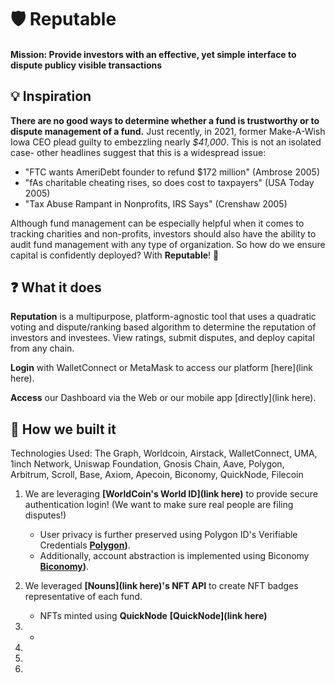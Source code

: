 # 🛡 Reputable 

#### Mission: Provide investors with an effective, yet simple interface to dispute publicy visible transactions

## 💡 Inspiration 

**There are no good ways to determine whether a fund is trustworthy or to dispute management of a fund.** Just recently, in 2021, former Make-A-Wish Iowa CEO plead guilty to embezzling nearly *$41,000*. This is not an isolated case- other headlines suggest that this is a widespread issue:

* "FTC wants AmeriDebt founder to refund $172 million" (Ambrose 2005)
* "fAs charitable cheating rises, so does cost to taxpayers" (USA Today 2005) 
* "Tax Abuse Rampant in Nonprofits, IRS Says" (Crenshaw 2005) 

Although fund management can be especially helpful when it comes to tracking charities and non-profits, investors should also have the ability to audit fund management with any type of organization. So how do we ensure capital is confidently deployed? With **Reputable**! 🤖

## ❓ What it does

**Reputation** is a multipurpose, platform-agnostic tool that uses a quadratic voting and dispute/ranking based algorithm to determine the reputation of investors and investees. View ratings, submit disputes, and deploy capital from any chain.

**Login** with WalletConnect or MetaMask to access our platform [here](link here).

**Access** our Dashboard via the Web or our mobile app [directly](link here).

## 🚧 How we built it 

Technologies Used: The Graph, Worldcoin, Airstack, WalletConnect, UMA, 1inch Network, Uniswap Foundation, Gnosis Chain, Aave, Polygon, Arbitrum, Scroll, Base, Axiom, Apecoin, Biconomy, QuickNode, Filecoin

1. We are leveraging **[WorldCoin's World ID](link here)** to provide secure authentication login! (We want to make sure real people are filing disputes!)
   - User privacy is further preserved using Polygon ID's Verifiable Credentials **[Polygon](https://github.com/saccharinedreams/Goose.ai/blob/main/sponsors/Polygon.md))**.
   - Additionally, account abstraction is implemented using Biconomy  **[Biconomy](https://github.com/saccharinedreams/Goose.ai/blob/main/sponsors/Polygon.md))**.

3. We leveraged **[Nouns](link here)'s NFT API** to create NFT badges representative of each fund.
   - NFTs minted using **QuickNode** **[QuickNode](link here)**
     
4. - 



5. 
6. 
      
7. 

